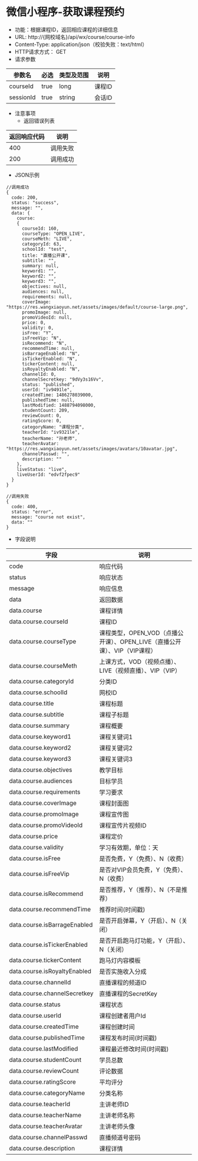 # 微信小程序-获取课程预约

* 功能：根据课程ID，返回相应课程的详细信息
* URL: http://{网校域名}/api/wx/course/course-info
* Content-Type: application/json（校验失败：text/html）
* HTTP请求方式： GET
* 请求参数

| 参数名 | 必选 | 类型及范围 | 说明 |
| --- | --- | --- | --- |
| courseId | true | long | 课程ID |
| sessionId | true | string | 会话ID |

* 注意事项
  * 返回错误列表

| 返回响应代码 | 说明 |
| --- | --- |
| 400 | 调用失败 |
| 200 | 调用成功 |

* JSON示例

```
//调用成功
{
  code: 200,
  status: "success",
  message: "",
  data: {
	course: 
	{
      courseId: 160,
      courseType: "OPEN_LIVE",
      courseMeth: "LIVE",
      categoryId: 63,
      schoolId: "test",
      title: "直播公开课",
      subtitle: "",
      summary: null,
      keyword1: "",
      keyword2: "",
      keyword3: "",
      objectives: null,
      audiences: null,
      requirements: null,
      coverImage: "https://res.wangxiaoyun.net/assets/images/default/course-large.png",
      promoImage: null,
      promoVideoId: null,
      price: 0,
      validity: 0,
      isFree: "Y",
      isFreeVip: "N",
      isRecommend: "N",
      recommendTime: null,
      isBarrageEnabled: "N",
      isTickerEnabled: "N",
      tickerContent: null,
      isRoyaltyEnabled: "N",
      channelId: 0,
      channelSecretkey: "9dVy3s16Vv",
      status: "published",
      userId: "iv9491le",
      createdTime: 1486278039000,
      publishedTime: null,
      lastModified: 1488794098000,
      studentCount: 209,
      reviewCount: 0,
      ratingScore: 0,
      categoryName: "课程分类",
      teacherId: "iv9321le",
      teacherName: "孙老师",
      teacherAvatar: "https://res.wangxiaoyun.net/assets/images/avatars/10avatar.jpg",
      channelPasswd: "",
      description: ""
    },
    liveStatus: "live",
	liveUserId: "edvf2fpec9"
  }
}

//调用失败
{
  code: 400,
  status: "error",
  message: "course not exist",
  data: ""
}
```

* 字段说明

| 字段 | 说明 |
| --- | --- |
| code | 响应代码 |
| status | 响应状态 |
| message | 响应信息 |
|data|  返回数据|
|data.course| 课程详情 |
| data.course.courseId | 课程ID |
| data.course.courseType | 课程类型，OPEN_VOD（点播公开课）、OPEN_LIVE（直播公开课）、VIP（VIP课程） |
| data.course.courseMeth | 上课方式，VOD（视频点播）、LIVE（视频直播）、VIP（VIP） |
| data.course.categoryId | 分类ID |
| data.course.schoolId | 网校ID |
| data.course.title | 课程标题 |
| data.course.subtitle | 课程子标题 |
| data.course.summary | 课程概要 |
| data.course.keyword1 | 课程关键词1 |
| data.course.keyword2 | 课程关键词2 |
| data.course.keyword3 | 课程关键词3 |
| data.course.objectives | 教学目标 |
| data.course.audiences | 目标学员 |
| data.course.requirements | 学习要求 |
| data.course.coverImage | 课程封面图 |
| data.course.promoImage | 课程宣传图 |
| data.course.promoVideoId | 课程宣传片视频ID |
| data.course.price | 课程定价 |
| data.course.validity | 学习有效期，单位：天 |
| data.course.isFree | 是否免费，Y（免费）、N（收费） |
| data.course.isFreeVip | 是否对VIP会员免费，Y（免费）、N（收费） |
| data.course.isRecommend | 是否推荐，Y（推荐）、N（不是推荐） |
| data.course.recommendTime | 推荐时间(时间戳) |
| data.course.isBarrageEnabled | 是否开启弹幕，Y（开启）、N（关闭） |
| data.course.isTickerEnabled | 是否开启跑马灯功能，Y（开启）、N（关闭） |
| data.course.tickerContent | 跑马灯内容模板 |
| data.course.isRoyaltyEnabled | 是否实施收入分成 |
| data.course.channelId | 直播课程的频道ID |
| data.course.channelSecretkey | 直播课程的SecretKey |
| data.course.status | 课程状态 |
| data.course.userId | 课程创建者用户Id |
| data.course.createdTime | 课程创建时间 |
| data.course.publishedTime | 课程发布时间(时间戳) |
| data.course.lastModified | 课程最近修改时间(时间戳) |
| data.course.studentCount | 学员总数 |
| data.course.reviewCount | 评论数据 |
| data.course.ratingScore | 平均评分 |
| data.course.categoryName | 分类名称 |
| data.course.teacherId | 主讲老师ID |
| data.course.teacherName | 主讲老师名称 |
| data.course.teacherAvatar | 主讲老师头像 |
| data.course.channelPasswd | 直播频道号密码 |
| data.course.description | 课程详情 |

